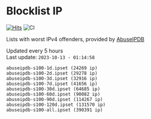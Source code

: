 # Blocklist IP

[![Hits](https://hits.seeyoufarm.com/api/count/incr/badge.svg?url=https%3A%2F%2Fgithub.com%2Fborestad%2Fblocklist-ip%2F&count_bg=%2379C83D&title_bg=%23555555&icon=&icon_color=%23E7E7E7&title=hits&edge_flat=false)](https://hits.seeyoufarm.com)  ![CI](https://img.shields.io/github/workflow/status/borestad/blocklist-ip/CI?style=flat-square)

Lists with worst IPv4 offenders, provided by [AbuseIPDB](https://www.abuseipdb.com/)

<!-- FOOTER-PLACEHOLDER -->
Updated every 5 hours<br>
Last update: `2023-10-13 - 01:14:58`
```
abuseipdb-s100-1d.ipset (24269 ip)
abuseipdb-s100-2d.ipset (29278 ip)
abuseipdb-s100-3d.ipset (32916 ip)
abuseipdb-s100-7d.ipset (41656 ip)
abuseipdb-s100-30d.ipset (64685 ip)
abuseipdb-s100-60d.ipset (90082 ip)
abuseipdb-s100-90d.ipset (114267 ip)
abuseipdb-s100-120d.ipset (131570 ip)
abuseipdb-s100-all.ipset (390391 ip)
```
